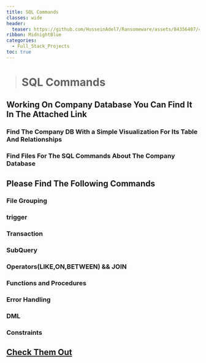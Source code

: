 ```yaml
---
title: SQL Commands
classes: wide
header:
  teaser: https://github.com/HusseinAdel7/Ransomeware/assets/84356407/47cc0daa-6410-4ae0-a6fb-9525b0edabe4
ribbon: MidnightBlue
categories:
  - Full_Stack_Projects
toc: true
---
```



> # SQL Commands
## Working On Company Database You Can Find It In The Attached Link
### Find The Company DB With a Simple Visualization For Its Table And Relationships
### Find Files For The SQL Commands About The Company Database 
## Please Find The Following Commands 
### File Grouping
### trigger
### Transaction
### SubQuery
### Operators(LIKE,ON,BETWEEN) && JOIN
### Functions and Procedures
### Error Handling
### DML
### Constraints


## [Check Them Out ](https://github.com/HusseinAdel7/SQL_Server)
